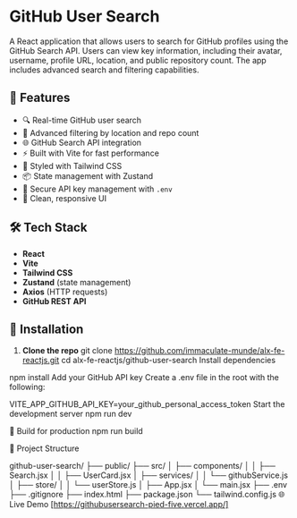 # GitHub User Search

A React application that allows users to search for GitHub profiles using the GitHub Search API. Users can view key information, including their avatar, username, profile URL, location, and public repository count. The app includes advanced search and filtering capabilities.

## 🚀 Features

- 🔍 Real-time GitHub user search
- 📍 Advanced filtering by location and repo count
- 🌐 GitHub Search API integration
- ⚡ Built with Vite for fast performance
- 💅 Styled with Tailwind CSS
- 📦 State management with Zustand
- 🔐 Secure API key management with `.env`
- 🌙 Clean, responsive UI

## 🛠️ Tech Stack

- **React**
- **Vite**
- **Tailwind CSS**
- **Zustand** (state management)
- **Axios** (HTTP requests)
- **GitHub REST API**

## 🔧 Installation

1. **Clone the repo**
   git clone https://github.com/immaculate-munde/alx-fe-reactjs.git
   cd alx-fe-reactjs/github-user-search
Install dependencies


npm install
Add your GitHub API key
Create a .env file in the root with the following:

VITE_APP_GITHUB_API_KEY=your_github_personal_access_token
Start the development server
npm run dev

🧪 Build for production
npm run build

📁 Project Structure

github-user-search/
├── public/
├── src/
│   ├── components/
│   │   ├── Search.jsx
│   │   ├── UserCard.jsx
│   ├── services/
│   │   └── githubService.js
│   ├── store/
│   │   └── userStore.js
│   ├── App.jsx
│   └── main.jsx
├── .env
├── .gitignore
├── index.html
├── package.json
└── tailwind.config.js
🌐 Live Demo
[https://githubusersearch-pied-five.vercel.app/]
